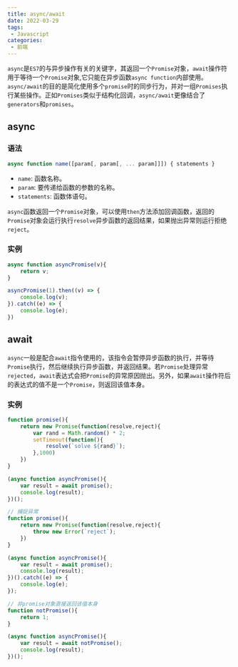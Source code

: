 ```yaml
---
title: async/await
date: 2022-03-29
tags:
 - Javascript
categories:
 - 前端
---
```

 
`async`是`ES7`的与异步操作有关的关键字，其返回一个`Promise`对象，`await`操作符用于等待一个`Promise`对象,它只能在异步函数`async function`内部使用。`async/await`的目的是简化使用多个`promise`时的同步行为，并对一组`Promises`执行某些操作。正如`Promises`类似于结构化回调，`async/await`更像结合了`generators`和`promises`。

## async

### 语法

```javascript
async function name([param[, param[, ... param]]]) { statements }
```
* `name`: 函数名称。
* `param`: 要传递给函数的参数的名称。
* `statements`: 函数体语句。

`async`函数返回一个`Promise`对象，可以使用`then`方法添加回调函数，返回的`Promise`对象会运行执行`resolve`异步函数的返回结果，如果抛出异常则运行拒绝`reject`。

### 实例

```javascript
async function asyncPromise(v){
    return v;
}

asyncPromise(1).then((v) => {
    console.log(v);
}).catch((e) => {
    console.log(e);
})
```

## await
`async`一般是配合`await`指令使用的，该指令会暂停异步函数的执行，并等待`Promise`执行，然后继续执行异步函数，并返回结果。若`Promise`处理异常`rejected`，`await`表达式会把`Promise`的异常原因抛出。另外，如果`await`操作符后的表达式的值不是一个`Promise`，则返回该值本身。

### 实例

```javascript
function promise(){
    return new Promise(function(resolve,reject){
        var rand = Math.random() * 2;
        setTimeout(function(){
            resolve(`solve ${rand}`);
        },1000)
    })
}

(async function asyncPromise(){
    var result = await promise();
    console.log(result);
})();

// 捕捉异常
function promise(){
    return new Promise(function(resolve,reject){
        throw new Error(`reject`);
    })
}

(async function asyncPromise(){
    var result = await promise();
    console.log(result);
})().catch((e) => {
    console.log(e);
});

// 非promise对象直接返回该值本身
function notPromise(){
    return 1;
}

(async function asyncPromise(){
    var result = await notPromise();
    console.log(result);
})();
```

